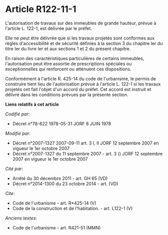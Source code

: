 # Article R122-11-1

L'autorisation de travaux sur des immeubles de grande hauteur, prévue à l'article L. 122-1, est délivrée par le préfet. 

Elle ne peut être délivrée que si les travaux projetés sont conformes aux règles d'accessibilité et de sécurité définies à la
section 3 du chapitre Ier du titre Ier du livre Ier et aux sections 1 et 2 du présent chapitre. 

En raison des caractéristiques particulières de certains immeubles, l'autorisation peut être assortie de prescriptions
spéciales ou exceptionnelles qui renforcent ou atténuent ces dispositions. 

Conformément à l'article R. 425-14 du code de l'urbanisme, le permis de construire tient lieu de l'autorisation prévue à
l'article L. 122-1 si les travaux projetés ont fait l'objet d'un accord du préfet. Cet accord est instruit et délivré dans
les conditions prévues par la présente section.

**Liens relatifs à cet article**

_Codifié par_:

  - Décret n°78-622 1978-05-31 JORF 8 JUIN 1978

_Modifié par_:

  - Décret n°2007-1327 2007-09-11 art. 3 I, II JORF 12 septembre 2007 en vigueur le 1er octobre 2007
  - Décret n°2007-1327 du 11 septembre 2007 - art. 3 () JORF 12 septembre 2007 en vigueur le 1er octobre 2007

_Cité par_:

  - Arrêté du 30 décembre 2011 - art. GH 65 (VD)
  - Décret n°2014-1300 du 23 octobre 2014 - art. (VD)

_Cite_:

  - Code de l'urbanisme - art. R*425-14 (V)
  - Code de la construction et de l'habitation. - art. L122-1 (V)

_Anciens textes_:

  - Code de l'urbanisme - art. R421-51 (MMN)

